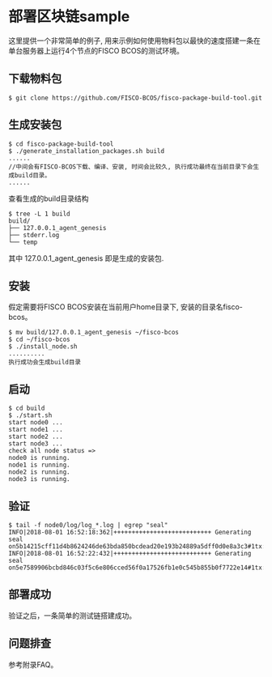 # 部署区块链sample

这里提供一个非常简单的例子, 用来示例如何使用物料包以最快的速度搭建一条在单台服务器上运行4个节点的FISCO BCOS的测试环境。

## 下载物料包
```
$ git clone https://github.com/FISCO-BCOS/fisco-package-build-tool.git
```

## 生成安装包
```
$ cd fisco-package-build-tool
$ ./generate_installation_packages.sh build
......
//中间会有FISCO-BCOS下载、编译、安装, 时间会比较久, 执行成功最终在当前目录下会生成build目录。
......
```
查看生成的build目录结构
```
$ tree -L 1 build
build/
├── 127.0.0.1_agent_genesis
├── stderr.log
└── temp
```
其中 127.0.0.1_agent_genesis 即是生成的安装包.

## 安装
假定需要将FISCO BCOS安装在当前用户home目录下, 安装的目录名fisco-bcos。
```
$ mv build/127.0.0.1_agent_genesis ~/fisco-bcos
$ cd ~/fisco-bcos
$ ./install_node.sh
..........
执行成功会生成build目录
```

## 启动  
```
$ cd build
$ ./start.sh
start node0 ...
start node1 ...
start node2 ...
start node3 ...
check all node status => 
node0 is running.
node1 is running.
node2 is running.
node3 is running.
```

## 验证  
```
$ tail -f node0/log/log_*.log | egrep "seal"
INFO|2018-08-01 16:52:18:362|+++++++++++++++++++++++++++ Generating seal on5b14215cff11d4b8624246de63bda850bcdead20e193b24889a5dff0d0e8a3c3#1tx:0,maxtx:1000,tq.num=0time:1533113538362
INFO|2018-08-01 16:52:22:432|+++++++++++++++++++++++++++ Generating seal on5e7589906bcbd846c03f5c6e806cced56f0a17526fb1e0c545b855b0f7722e14#1tx:0,maxtx:1000,tq.num=0time:1533113542432
```

## 部署成功  
验证之后，一条简单的测试链搭建成功。

## 问题排查
参考附录FAQ。